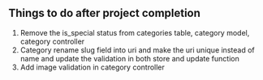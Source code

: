 ## Things to do after project completion 
1. Remove the is_special status from categories table, category model, category controller
2. Category rename slug field into uri and make the uri unique instead of name and update the validation in both store and update function
3. Add image validation in category controller
